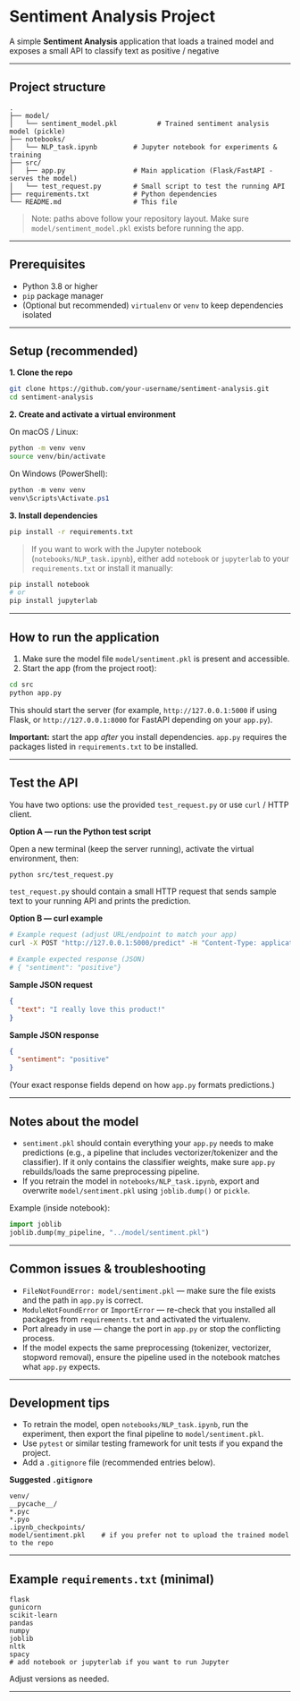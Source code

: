 # Sentiment Analysis Project

A simple **Sentiment Analysis** application that loads a trained model and exposes a small API to classify text as positive / negative 

---

## Project structure

```
.
├── model/
│   └── sentiment_model.pkl          # Trained sentiment analysis model (pickle)
├── notebooks/
│   └── NLP_task.ipynb         # Jupyter notebook for experiments & training
├── src/
│   ├── app.py                 # Main application (Flask/FastAPI - serves the model)
│   └── test_request.py        # Small script to test the running API
├── requirements.txt           # Python dependencies
└── README.md                  # This file
```

> Note: paths above follow your repository layout. Make sure `model/sentiment_model.pkl` exists before running the app.

---

## Prerequisites

* Python 3.8 or higher
* `pip` package manager
* (Optional but recommended) `virtualenv` or `venv` to keep dependencies isolated

---

## Setup (recommended)

**1. Clone the repo**

```bash
git clone https://github.com/your-username/sentiment-analysis.git
cd sentiment-analysis
```

**2. Create and activate a virtual environment**

On macOS / Linux:

```bash
python -m venv venv
source venv/bin/activate
```

On Windows (PowerShell):

```powershell
python -m venv venv
venv\Scripts\Activate.ps1
```

**3. Install dependencies**

```bash
pip install -r requirements.txt
```

> If you want to work with the Jupyter notebook (`notebooks/NLP_task.ipynb`), either add `notebook` or `jupyterlab` to your `requirements.txt` or install it manually:

```bash
pip install notebook
# or
pip install jupyterlab
```

---

## How to run the application

1. Make sure the model file `model/sentiment.pkl` is present and accessible.
2. Start the app (from the project root):

```bash
cd src
python app.py
```

This should start the server (for example, `http://127.0.0.1:5000` if using Flask, or `http://127.0.0.1:8000` for FastAPI depending on your `app.py`).

**Important:** start the app *after* you install dependencies. `app.py` requires the packages listed in `requirements.txt` to be installed.

---

## Test the API

You have two options: use the provided `test_request.py` or use `curl` / HTTP client.

**Option A — run the Python test script**

Open a new terminal (keep the server running), activate the virtual environment, then:

```bash
python src/test_request.py
```

`test_request.py` should contain a small HTTP request that sends sample text to your running API and prints the prediction.

**Option B — curl example**

```bash
# Example request (adjust URL/endpoint to match your app)
curl -X POST "http://127.0.0.1:5000/predict" -H "Content-Type: application/json" -d '{"text": "I love this product!"}'

# Example expected response (JSON)
# { "sentiment": "positive"}
```

**Sample JSON request**

```json
{
  "text": "I really love this product!"
}
```

**Sample JSON response**

```json
{
  "sentiment": "positive"
}
```

(Your exact response fields depend on how `app.py` formats predictions.)

---

## Notes about the model

* `sentiment.pkl` should contain everything your `app.py` needs to make predictions (e.g., a pipeline that includes vectorizer/tokenizer and the classifier). If it only contains the classifier weights, make sure `app.py` rebuilds/loads the same preprocessing pipeline.
* If you retrain the model in `notebooks/NLP_task.ipynb`, export and overwrite `model/sentiment.pkl` using `joblib.dump()` or `pickle`.

Example (inside notebook):

```python
import joblib
joblib.dump(my_pipeline, "../model/sentiment.pkl")
```

---

## Common issues & troubleshooting

* `FileNotFoundError: model/sentiment.pkl` — make sure the file exists and the path in `app.py` is correct.
* `ModuleNotFoundError` or `ImportError` — re-check that you installed all packages from `requirements.txt` and activated the virtualenv.
* Port already in use — change the port in `app.py` or stop the conflicting process.
* If the model expects the same preprocessing (tokenizer, vectorizer, stopword removal), ensure the pipeline used in the notebook matches what `app.py` expects.

---

## Development tips

* To retrain the model, open `notebooks/NLP_task.ipynb`, run the experiment, then export the final pipeline to `model/sentiment.pkl`.
* Use `pytest` or similar testing framework for unit tests if you expand the project.
* Add a `.gitignore` file (recommended entries below).

**Suggested `.gitignore`**

```
venv/
__pycache__/
*.pyc
*.pyo
.ipynb_checkpoints/
model/sentiment.pkl    # if you prefer not to upload the trained model to the repo
```

---

## Example `requirements.txt` (minimal)

```
flask
gunicorn
scikit-learn
pandas
numpy
joblib
nltk
spacy
# add notebook or jupyterlab if you want to run Jupyter
```

Adjust versions as needed.

---
